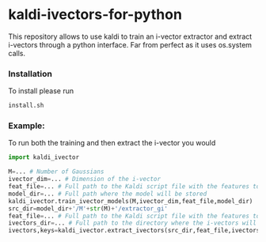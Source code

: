 # kaldi-ivectors-for-python
This repository allows to use kaldi to train an i-vector extractor and extract i-vectors through a python interface. Far from perfect as it uses os.system calls.


### Installation

To install please run

```sh
install.sh
```


### Example:
To run both the training and then extract the i-vector you would
```python
import kaldi_ivector

M=... # Number of Gaussians
ivector_dim=... # Dimension of the i-vector
feat_file=... # Full path to the Kaldi script file with the features to train the i-vector extractor
model_dir=... # Full path where the model will be stored
kaldi_ivector.train_ivector_models(M,ivector_dim,feat_file,model_dir)
src_dir=model_dir+'/M'+str(M)+'/extractor_gi'
feat_file=... # Full path to the Kaldi script file with the features to extract i-vectors
ivectors_dir=... # Full path to the directory where the i-vectors will be stored
ivectors,keys=kaldi_ivector.extract_ivectors(src_dir,feat_file,ivectors_dir):
```
